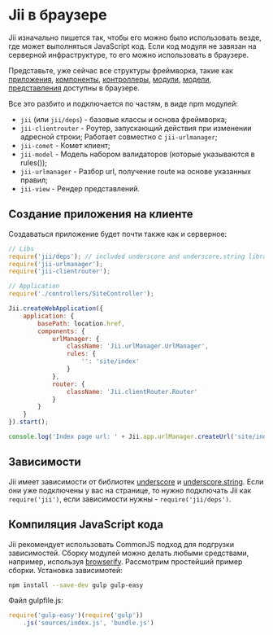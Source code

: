 Jii в браузере
====

Jii изначально пишется так, чтобы его можно было использовать везде, где может выполняться JavaScript код. Если
код модуля не завязан на серверной инфраструктуре, то его можно использовать в браузере.

Представьте, уже сейчас все структуры фреймворка, такие как [приложения](structure-applications),
[компоненты](concept-components), [контроллеры](structure-controllers), [модули](structure-modules),
[модели](structure-models), [представления](structure-views) доступны в браузере.

Все это разбито и подключается по частям, в виде npm модулей:

- `jii` (или `jii/deps`) - базовые классы и основа фреймворка;
- `jii-clientrouter` - Роутер, запускающий действия при изменении адресной строки; Работает совместно с `jii-urlmanager`;
- `jii-comet` - Комет клиент;
- `jii-model` - Модель набором валидаторов (которые указываются в rules());
- `jii-urlmanager` - Разбор url, получение route на основе указанных правил;
- `jii-view` - Рендер представлений.

## Создание приложения на клиенте

Создаваться приложение будет почти также как и серверное:

```js
// Libs
require('jii/deps'); // included underscore and underscore.string libraries
require('jii-urlmanager');
require('jii-clientrouter');

// Application
require('./controllers/SiteController');

Jii.createWebApplication({
    application: {
        basePath: location.href,
        components: {
            urlManager: {
                className: 'Jii.urlManager.UrlManager',
                rules: {
                    '': 'site/index'
                }
            },
            router: {
                className: 'Jii.clientRouter.Router'
            }
        }
    }
}).start();

console.log('Index page url: ' + Jii.app.urlManager.createUrl('site/index'));
```

## Зависимости

Jii имеет зависимости от библиотек [underscore](http://underscorejs.org/)
и [underscore.string](http://epeli.github.io/underscore.string/). Если они уже подключены у вас на странице, то
нужно подключать Jii как `require('jii')`, если зависимости нужны - `require('jii/deps')`.

## Компиляция JavaScript кода

Jii рекомендует использовать CommonJS подход для подгрузки зависимостей. Сборку модулей можно делать любыми средствами,
например, используя [browserify](http://browserify.org/). Рассмотрим простейший пример сборки.
Установка зависимотей:

```sh
npm install --save-dev gulp gulp-easy
```

Файл gulpfile.js:

```js
require('gulp-easy')(require('gulp'))
    .js('sources/index.js', 'bundle.js')
```
